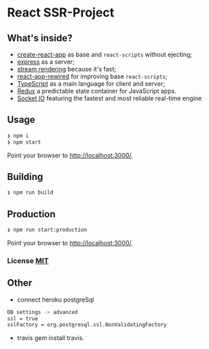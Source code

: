 # React SSR-Project

## What's inside?

- [create-react-app](https://github.com/facebook/create-react-app) as base and `react-scripts` without ejecting;
- [express](https://github.com/expressjs/express) as a server;
- [stream rendering](https://reactjs.org/docs/react-dom-server.html#rendertonodestream) because it's fast;
- [react-app-rewired](https://github.com/timarney/react-app-rewired) for improving base `react-scripts`;
- [TypeScript](https://www.typescriptlang.org/) as a main language for client and server;
- [Redux](https://redux.js.org) a predictable state container for JavaScript apps.
- [Socket IO](https://socket.io) featuring the fastest and most reliable real-time engine

## Usage

``` bash
❯ npm i
❯ npm start
```

Point your browser to [http://localhost:3000/](http://localhost:3000/). 

## Building

``` bash
❯ npm run build
```

## Production

``` bash
❯ npm run start:production
```

Point your browser to [http://localhost:3000/](http://localhost:3000/).

### License [MIT](LICENSE)


## Other
- connect heroku postgreSql

``` bash
DB settings -> advanced
ssl = true
sslFactory = org.postgresql.ssl.NonValidatingFactory
```

- travis 
gem install travis.
